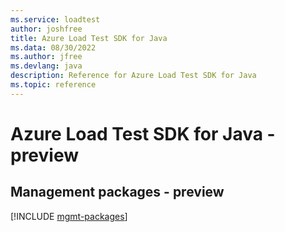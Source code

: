 ```yaml
---
ms.service: loadtest
author: joshfree
title: Azure Load Test SDK for Java
ms.data: 08/30/2022
ms.author: jfree
ms.devlang: java
description: Reference for Azure Load Test SDK for Java
ms.topic: reference
---
```

# Azure Load Test SDK for Java - preview

## Management packages - preview
[!INCLUDE [mgmt-packages](load-test-mgmt-index.md)]